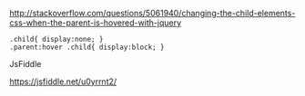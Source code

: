 
http://stackoverflow.com/questions/5061940/changing-the-child-elements-css-when-the-parent-is-hovered-with-jquery
```
.child{ display:none; }
.parent:hover .child{ display:block; }
```

JsFiddle

https://jsfiddle.net/u0yrrnt2/
